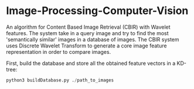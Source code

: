 # Image-Processing-Computer-Vision

An algorithm for Content Based Image Retrieval (CBIR) with Wavelet features. The system take in a query image and try 
to find the most 'semantically similar' images in a database of images. The CBIR system uses Discrete Wavelet 
Transform to generate a core image feature representation in order to compare images.

First, build the database and store all the obtained feature vectors in a KD-tree:

```python
python3 buildDatabase.py ./path_to_images
```
